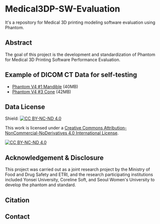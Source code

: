 # Medical3DP-SW-Evaluation

It's a repository for Medical 3D printing modeling software evaluation using Phantom.

## Abstract

The goal of this project is the development and standardization of Phantom for Medical 3D Printing Software Performance Evaluation.

## Example of DICOM CT Data for self-testing 

* [Phantom V4 #1 Mandible](/DICOM/Phantom_V4_1_Mandible) (40MB)
* [Phantom V4 #3 Cone](/DICOM/Phantom_V4_3_Cone) (42MB)

## Data License

Shield: [![CC BY-NC-ND 4.0][cc-by-nc-nd-shield]][cc-by-nc-nd]

This work is licensed under a
[Creative Commons Attribution-NonCommercial-NoDerivatives 4.0 International License][cc-by-nc-nd].

[![CC BY-NC-ND 4.0][cc-by-nc-nd-image]][cc-by-nc-nd]

[cc-by-nc-nd]: http://creativecommons.org/licenses/by-nc-nd/4.0/
[cc-by-nc-nd-image]: https://licensebuttons.net/l/by-nc-nd/4.0/88x31.png
[cc-by-nc-nd-shield]: https://img.shields.io/badge/License-CC%20BY--NC--ND%204.0-lightgrey.svg

## Acknowledgement & Disclosure

This project was carried out as a joint research project by the Ministry of Food and Drug Safety and ETRI, and the research participating institutions included Yonsei University, Coreline Soft, and Seoul Women's University to develop the phantom and standard. 

## Citation

## Contact 

